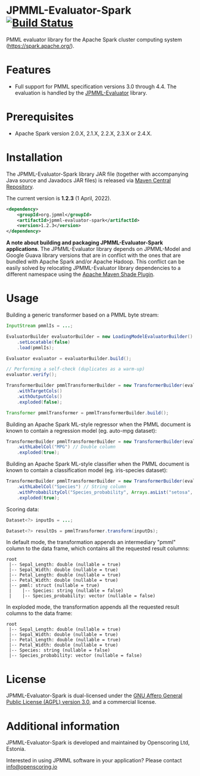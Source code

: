 JPMML-Evaluator-Spark [![Build Status](https://github.com/jpmml/jpmml-evaluator-spark/workflows/maven/badge.svg)](https://github.com/jpmml/jpmml-evaluator-spark/actions?query=workflow%3A%22maven%22)
=====================

PMML evaluator library for the Apache Spark cluster computing system (https://spark.apache.org/).

# Features #

* Full support for PMML specification versions 3.0 through 4.4. The evaluation is handled by the [JPMML-Evaluator](https://github.com/jpmml/jpmml-evaluator) library.

# Prerequisites #

* Apache Spark version 2.0.X, 2.1.X, 2.2.X, 2.3.X or 2.4.X.

# Installation #

The JPMML-Evaluator-Spark library JAR file (together with accompanying Java source and Javadocs JAR files) is released via [Maven Central Repository](https://repo1.maven.org/maven2/org/jpmml/).

The current version is **1.2.3** (1 April, 2022).

```xml
<dependency>
	<groupId>org.jpmml</groupId>
	<artifactId>jpmml-evaluator-spark</artifactId>
	<version>1.2.3</version>
</dependency>
```

**A note about building and packaging JPMML-Evaluator-Spark applications**. The JPMML-Evaluator library depends on JPMML-Model and Google Guava library versions that are in conflict with the ones that are bundled with Apache Spark and/or Apache Hadoop. This conflict can be easily solved by relocating JPMML-Evaluator library dependencies to a different namespace using the [Apache Maven Shade Plugin](https://maven.apache.org/plugins/maven-shade-plugin/).

# Usage #

Building a generic transformer based on a PMML byte stream:
```java
InputStream pmmlIs = ...;

EvaluatorBuilder evaluatorBuilder = new LoadingModelEvaluatorBuilder()
	.setLocatable(false)
	.load(pmmlIs);

Evaluator evaluator = evaluatorBuilder.build();

// Performing a self-check (duplicates as a warm-up)
evaluator.verify();

TransformerBuilder pmmlTransformerBuilder = new TransformerBuilder(evaluator)
	.withTargetCols()
	.withOutputCols()
	.exploded(false);

Transformer pmmlTransformer = pmmlTransformerBuilder.build();
```

Building an Apache Spark ML-style regressor when the PMML document is known to contain a regression model (eg. auto-mpg dataset):
```java
TransformerBuilder pmmlTransformerBuilder = new TransformerBuilder(evaluator)
	.withLabelCol("MPG") // Double column
	.exploded(true);
```

Building an Apache Spark ML-style classifier when the PMML document is known to contain a classification model (eg. iris-species dataset):
```java
TransformerBuilder pmmlTransformerBuilder = new TransformerBuilder(evaluator)
	.withLabelCol("Species") // String column
	.withProbabilityCol("Species_probability", Arrays.asList("setosa", "versicolor", "virginica")) // Vector column
	.exploded(true);
```

Scoring data:
```java
Dataset<?> inputDs = ...;

Dataset<?> resultDs = pmmlTransformer.transform(inputDs);
```

In default mode, the transformation appends an intermediary "pmml" column to the data frame, which contains all the requested result columns:
```
root
 |-- Sepal_Length: double (nullable = true)
 |-- Sepal_Width: double (nullable = true)
 |-- Petal_Length: double (nullable = true)
 |-- Petal_Width: double (nullable = true)
 |-- pmml: struct (nullable = true)
 |    |-- Species: string (nullable = false)
 |    |-- Species_probability: vector (nullable = false)
```

In exploded mode, the transformation appends all the requested result columns to the data frame:
```
root
 |-- Sepal_Length: double (nullable = true)
 |-- Sepal_Width: double (nullable = true)
 |-- Petal_Length: double (nullable = true)
 |-- Petal_Width: double (nullable = true)
 |-- Species: string (nullable = false)
 |-- Species_probability: vector (nullable = false)
```

# License #

JPMML-Evaluator-Spark is dual-licensed under the [GNU Affero General Public License (AGPL) version 3.0](https://www.gnu.org/licenses/agpl-3.0.html), and a commercial license.

# Additional information #

JPMML-Evaluator-Spark is developed and maintained by Openscoring Ltd, Estonia.

Interested in using JPMML software in your application? Please contact [info@openscoring.io](mailto:info@openscoring.io)
